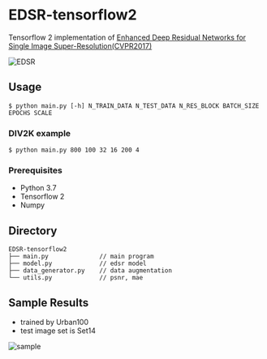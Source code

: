 # EDSR-tensorflow2
Tensorflow 2 implementation of [Enhanced Deep Residual Networks for Single Image Super-Resolution(CVPR2017)](https://arxiv.org/abs/1707.02921)

![EDSR](https://github.com/Saafke/EDSR_Tensorflow/raw/master/images/EDSR.png?raw=true)

## Usage
```
$ python main.py [-h] N_TRAIN_DATA N_TEST_DATA N_RES_BLOCK BATCH_SIZE EPOCHS SCALE
```
### DIV2K example
```
$ python main.py 800 100 32 16 200 4
```
### Prerequisites
- Python 3.7
- Tensorflow 2
- Numpy

## Directory
```
EDSR-tensorflow2
├── main.py              // main program
├── model.py             // edsr model
├── data_generator.py    // data augmentation
└── utils.py             // psnr, mae
```

## Sample Results
- trained by Urban100
- test image set is Set14

  
![sample](https://user-images.githubusercontent.com/45455072/91014933-40966d00-e625-11ea-801a-9f70ef231586.png)